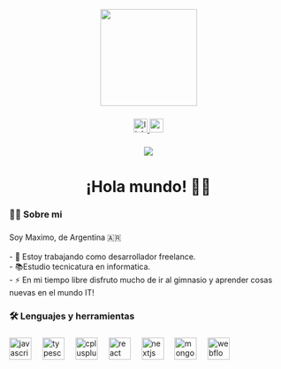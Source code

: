 <div align="center">
  <img height="175" src="https://media.licdn.com/dms/image/D4D16AQFcmTGCauLb_g/profile-displaybackgroundimage-shrink_350_1400/0/1713995000936?e=1723680000&v=beta&t=83GIkPE_9U8dCAnAiaHlzxOCreq2AMSuHkmKBAF_Cj8"  />
</div>

###

<div align="center">
  <a href="https://www.linkedin.com/in/maximobautistagarcia/" target="_blank">
    <img src="https://img.shields.io/static/v1?message=LinkedIn&logo=linkedin&label=&color=0077B5&logoColor=white&labelColor=&style=for-the-badge" height="25" alt="linkedin logo"  />
  </a>
  <a href="mailto:maximogarciadev@gmail.com">
    <img src="https://img.shields.io/static/v1?message=Gmail&logo=gmail&label=&color=D14836&logoColor=white&labelColor=&style=for-the-badge" height="25" alt="gmail logo"  />
  </a>
</div>

###

<div align="center">
  <img src="https://visitor-badge.laobi.icu/badge?page_id=GarciaMaximoB.GarciaMaximoB&left_text=Visitas%20al%20perfil"  />
</div>

###

<h1 align="center">¡Hola mundo! 👋🏽</h1>

###

<h3 align="left">👩‍💻  Sobre mi</h3>

###

<p align="left">Soy Maximo, de Argentina 🇦🇷<br><br>- 🔭 Estoy trabajando como desarrollador freelance.<br>- 📚Estudio tecnicatura en informatica.<br>- ⚡ En mi tiempo libre disfruto mucho de ir al gimnasio y aprender cosas nuevas en el mundo IT!</p>

###

<h3 align="left">🛠 Lenguajes y herramientas</h3>

###

<div align="left">
  <img src="https://cdn.jsdelivr.net/gh/devicons/devicon/icons/javascript/javascript-original.svg" height="40" alt="javascript logo"  />
  <img width="12" />
  <img src="https://cdn.jsdelivr.net/gh/devicons/devicon/icons/typescript/typescript-original.svg" height="40" alt="typescript logo"  />
  <img width="12" />
  <img src="https://cdn.jsdelivr.net/gh/devicons/devicon/icons/cplusplus/cplusplus-original.svg" height="40" alt="cplusplus logo"  />
  <img width="12" />
  <img src="https://cdn.jsdelivr.net/gh/devicons/devicon/icons/react/react-original.svg" height="40" alt="react logo"  />
  <img width="12" />
  <img src="https://cdn.jsdelivr.net/gh/devicons/devicon/icons/nextjs/nextjs-original.svg" height="40" alt="nextjs logo"  />
  <img width="12" />
  <img src="https://cdn.jsdelivr.net/gh/devicons/devicon/icons/mongodb/mongodb-original.svg" height="40" alt="mongodb logo"  />
  <img width="12" />
  <img src="https://cdn.jsdelivr.net/gh/devicons/devicon/icons/webflow/webflow-original.svg" height="40" alt="webflow logo"  />
</div>

###
